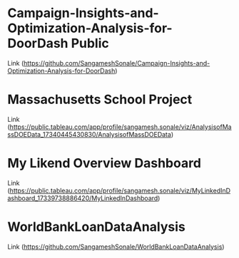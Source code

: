 # Campaign-Insights-and-Optimization-Analysis-for-DoorDash Public
Link (https://github.com/SangameshSonale/Campaign-Insights-and-Optimization-Analysis-for-DoorDash)
# Massachusetts School Project
Link (https://public.tableau.com/app/profile/sangamesh.sonale/viz/AnalysisofMassDOEData_17340445430830/AnalysisofMassDOEData)
# My Likend Overview Dashboard
Link (https://public.tableau.com/app/profile/sangamesh.sonale/viz/MyLinkedInDashboard_17339738886420/MyLinkedInDashboard)
# WorldBankLoanDataAnalysis
Link (https://github.com/SangameshSonale/WorldBankLoanDataAnalysis)

